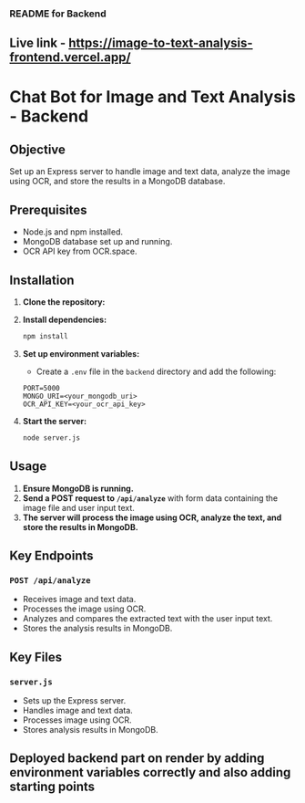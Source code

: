 ### README for Backend

## Live link - https://image-to-text-analysis-frontend.vercel.app/

# Chat Bot for Image and Text Analysis - Backend

## Objective

Set up an Express server to handle image and text data, analyze the image using OCR, and store the results in a MongoDB database.

## Prerequisites

- Node.js and npm installed.
- MongoDB database set up and running.
- OCR API key from OCR.space.

## Installation

1. **Clone the repository:**

2. **Install dependencies:**
    ```bash
    npm install
    ```

3. **Set up environment variables:**
    - Create a `.env` file in the `backend` directory and add the following:
    ```env
    PORT=5000
    MONGO_URI=<your_mongodb_uri>
    OCR_API_KEY=<your_ocr_api_key>
    ```

4. **Start the server:**
    ```bash
    node server.js
    ```

## Usage

1. **Ensure MongoDB is running.**
2. **Send a POST request to `/api/analyze`** with form data containing the image file and user input text.
3. **The server will process the image using OCR, analyze the text, and store the results in MongoDB.**

## Key Endpoints

### `POST /api/analyze`
- Receives image and text data.
- Processes the image using OCR.
- Analyzes and compares the extracted text with the user input text.
- Stores the analysis results in MongoDB.

## Key Files

### `server.js`
- Sets up the Express server.
- Handles image and text data.
- Processes image using OCR.
- Stores analysis results in MongoDB.

## Deployed backend part on render by adding environment variables correctly and also adding starting points 
